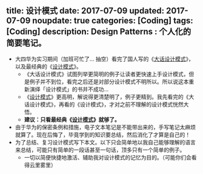 title: 设计模式
date: 2017-07-09
updated: 2017-07-09
noupdate: true
categories: [Coding]
tags: [Coding]
description: Design Patterns &#58; 个人化的简要笔记。
---

- 大四华为实习期间（加班可忙了… 抽空）看完了国人写的《[大话设计模式](https://book.douban.com/subject/2334288/)》，以及最经典的《[设计模式](https://book.douban.com/subject/1099305/)》。
    - 《大话设计模式》试图列举更简明的例子让读者更快速上手设计模式，但是例子并不到位，看完之后还是对部分设计模式不明所以。所以说这本重新演绎「设计模式」的书并不成功…
    - 《[设计模式](https://book.douban.com/subject/1099305/)》更高明，解说得更清楚明了，例子更精到。我先看完的《大话设计模式》，再看的《设计模式》，才对之前不理解的设计模式恍然大悟。
    - __建议：只看最经典《[设计模式](https://book.douban.com/subject/1099305/)》就够了。__
- 由于华为的保密条例和措施，电子文本笔记是不能带出来的，手写笔记太麻烦就算了。现在后悔了，毕竟学到的知识要总结，然后消化了才算是自己的！
- 为了总结、复习设计模式写下本文。以下只会简单地以我自己能够理解的语言来总结，可能只有简单的一段话甚至一句话，顶多只有一个简单的例子。
    - 一切以简便快捷地激活、辅助我对设计模式的记忆为目的。（可能你们会看得云里雾里）